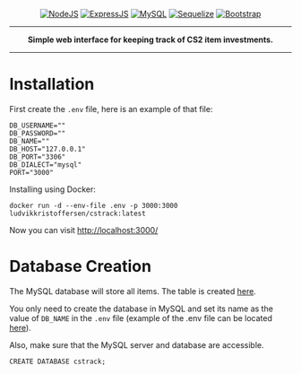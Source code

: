 <p align="center">
  <a href="https://nodejs.org/en"><img alt="NodeJS" src="https://custom-icon-badges.demolab.com/badge/-NodeJS-green?style=for-the-badge"/></a> 
  <a href="https://expressjs.com/"><img alt="ExpressJS" src="https://custom-icon-badges.demolab.com/badge/-ExpressJS-white?style=for-the-badge"/></a> 
  <a href="https://www.mysql.com/"><img alt="MySQL" src="https://custom-icon-badges.demolab.com/badge/-MySQL-blue?style=for-the-badge"/></a> 
  <a href="https://sequelize.org/"><img alt="Sequelize" src="https://custom-icon-badges.demolab.com/badge/-Sequelize-lightblue?style=for-the-badge"/></a> 
  <a href="https://getbootstrap.com/"><img alt="Bootstrap" src="https://custom-icon-badges.demolab.com/badge/-Bootstrap-purple?style=for-the-badge"/></a> 
</p>

---

<p align="center"><strong>Simple web interface for keeping track of CS2 item investments.</strong></p>

---

# Installation

First create the `.env` file, here is an example of that file:

```plaintext
DB_USERNAME=""
DB_PASSWORD=""
DB_NAME=""
DB_HOST="127.0.0.1"
DB_PORT="3306"
DB_DIALECT="mysql"
PORT="3000"
```

Installing using Docker:

```Docker
docker run -d --env-file .env -p 3000:3000 ludvikkristoffersen/cstrack:latest
```

Now you can visit [http://localhost:3000/](http://localhost:3000/)

# Database Creation

The MySQL database will store all items. The table is created [here](https://github.com/luddekn/cstrack/blob/main/models/items.js).

You only need to create the database in MySQL and set its name as the value of `DB_NAME` in the `.env` file (example of the .env file can be located [here](https://github.com/luddekn/cstrack/blob/main/env_example)).

Also, make sure that the MySQL server and database are accessible.

```mysql
CREATE DATABASE cstrack;
```
